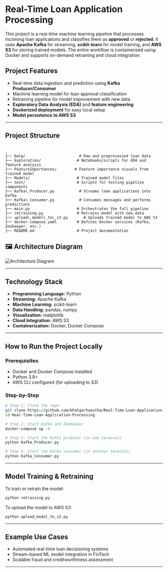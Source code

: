 
# Real-Time Loan Application Processing

This project is a real-time machine learning pipeline that processes incoming loan applications and classifies them as **approved** or **rejected**. It uses **Apache Kafka** for streaming, **scikit-learn** for model training, and **AWS S3** for storing trained models. The entire workflow is containerized using Docker and supports on-demand retraining and cloud integration.


## Project Features

- Real-time data ingestion and prediction using **Kafka Producer/Consumer**
- Machine learning model for loan approval classification
- Retraining pipeline for model improvement with new data
- **Exploratory Data Analysis (EDA)** and **feature engineering**
- **Dockerized deployment** for easy local setup
- **Model persistence to AWS S3**

---

## Project Structure

```

.
├── Data/                        # Raw and preprocessed loan data
├── Exploration/                # Notebooks/scripts for EDA and feature analysis
├── FeatureImportances/        # Feature importance visuals from trained model
├── Models/                     # Trained model files
├── test/                       # Scripts for testing pipeline components
├── Kafka\_Producer.py           # Streams loan applications into Kafka
├── Kafka\_Consumer.py           # Consumes messages and performs predictions
├── main.py                     # Orchestrates the full pipeline
├── retraining.py               # Retrains model with new data
├── upload\_model\_to\_s3.py       # Uploads trained model to AWS S3
├── docker-compose.yaml         # Defines Docker services (Kafka, Zookeeper, etc.)
├── README.md                   # Project documentation

````
## 🖼 Architecture Diagram

![Architecture Diagram](loanPrediction.png)


---

## Technology Stack

- **Programming Language:** Python
- **Streaming:** Apache Kafka
- **Machine Learning:** scikit-learn
- **Data Handling:** pandas, numpy
- **Visualization:** matplotlib
- **Cloud Integration:** AWS S3
- **Containerization:** Docker, Docker Compose

---

## How to Run the Project Locally

### Prerequisites

- Docker and Docker Compose installed
- Python 3.8+
- AWS CLI configured (for uploading to S3)

### Step-by-Step

```bash
# Step 1: Clone the repo
git clone https://github.com/khatgarhaastha/Real-Time-Loan-Application-Processing.git
cd Real-Time-Loan-Application-Processing

# Step 2: Start Kafka and Zookeeper
docker-compose up -d

# Step 3: Start the Kafka producer (in one terminal)
python Kafka_Producer.py

# Step 4: Start the Kafka consumer (in another terminal)
python Kafka_Consumer.py
````

---

## Model Training & Retraining

To train or retrain the model:

```bash
python retraining.py
```

To upload the model to AWS S3:

```bash
python upload_model_to_s3.py
```

---

## Example Use Cases

* Automated real-time loan decisioning systems
* Stream-based ML model integration in FinTech
* Scalable fraud and creditworthiness assessment

---


